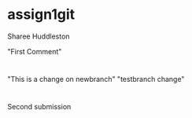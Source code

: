 # assign1git
Sharee Huddleston


"First Comment"

#
"This is a change on newbranch"
"testbranch change"

#

Second submission

